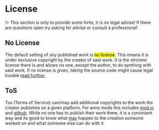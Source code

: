 # License
!> This section is only to provide some hints, it is no legal advise! If there are questions open try asking for advise or cunsult a professional!

## No License

The default setting of any published work is <mark>no license</mark>. This means it is under exclusive copyright by the creator of said work. It is the strictest license there is and allows no one, except the author, to do aynthing with said work. If no license is given, taking the source code might cause legal trouble [read further.](https://choosealicense.com/no-permission)

## ToS

Tos (Terms of Service) can/may add additional copyrights to the work the creator publishes on a given platform. For anno mods this includes [mod.io](www.mod.io) and [github](www.github.com). While no one has to publish their work there, it is a convinient way and its good to know what <u>may</u> happen to the creation someone worked on and what someone else can do with it.